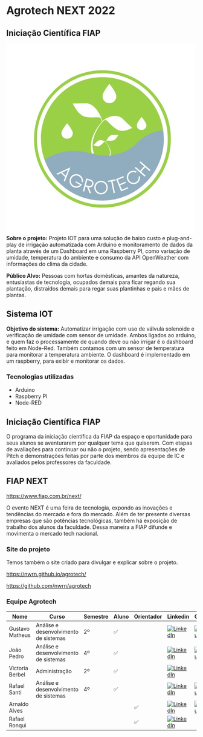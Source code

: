 # Agrotech NEXT 2022

## Iniciação Científica FIAP
![Logo Agrotech](https://github.com/nwrn/agrotech/blob/master/Agrotech_logo.jpeg?raw=true)
**Sobre o projeto:** Projeto IOT para uma solução de baixo custo e plug-and-play de irrigação automatizada com Arduino e monitoramento de dados da planta através de um Dashboard em uma Raspberry PI, como variação de umidade, temperatura do ambiente e consumo da API OpenWeather com informações do clima da cidade.

**Público Alvo:** Pessoas com hortas domésticas, amantes da natureza, entusiastas de tecnologia, ocupados demais para ficar regando sua plantação, distraídos demais para regar suas plantinhas e pais e mães de plantas.

## Sistema IOT

**Objetivo do sistema:** Automatizar irrigação com uso de válvula solenoide e verificação de umidade com sensor de umidade. Ambos ligados ao arduino, e quem faz o processamente de quando deve ou não irrigar é o dashboard feito em Node-Red. Também contamos com um sensor de temperatura para monitorar a temperatura ambiente.
O dashboard é implementado em um raspberry, para exibir e monitorar os dados.


### Tecnologias utilizadas

- Arduino
- Raspberry PI
- Node-RED


## Iniciação Científica FIAP

O programa da iniciação científica da FIAP da espaço e oportunidade para seus alunos se aventurarem por qualquer tema que quiserem. Com etapas de avaliações para continuar ou não o projeto, sendo apresentações de Pitch e demonstrações feitas por parte dos membros da equipe de IC e avaliados pelos professores da faculdade.


## FIAP NEXT

https://www.fiap.com.br/next/

O evento NEXT é uma feira de tecnologia, expondo as inovações e tendências do mercado e fora do mercado. Além de ter presente diversas empresas que são potências tecnológicas, também há exposição de trabalho dos alunos da faculdade.
Dessa maneira a FIAP difunde e movimenta o mercado tech nacional.

### Site do projeto
Temos também o site criado para divulgar e explicar sobre o projeto.

https://nwrn.github.io/agrotech/

https://github.com/nwrn/agrotech

### Equipe Agrotech


| Nome | Curso    | Semestre | Aluno   | Orientador | Linkedin | Github
| ---------------------------------------------------------------------------------------------------------------------------------------------- | --------------------------- | ----------- | -------- |  -------- |----|  :------------------------------------------------------------------------------------------------------------------------ |
| Gustavo Matheus | Análise e desenvolvimento de sistemas | 2º | ✅ |  |	[![LinkedIn](https://img.shields.io/badge/linkedin-%230077B5.svg?style=for-the-badge&logo=linkedin&logoColor=white)](https://linkedin.com/in/gmatheus) | [![GitHub](https://img.shields.io/badge/github-%23121011.svg?style=for-the-badge&logo=github&logoColor=white)](https://github.com/nwrn) | 
| João Pedro | Análise e desenvolvimento de sistemas | 4º | ✅ | | [![LinkedIn](https://img.shields.io/badge/linkedin-%230077B5.svg?style=for-the-badge&logo=linkedin&logoColor=white)](https://www.linkedin.com/in/jo%C3%A3o-pedro-otoni-de-araujo-17360b24a/) | [![GitHub](https://img.shields.io/badge/github-%23121011.svg?style=for-the-badge&logo=github&logoColor=white)](https://github.com/JP3015)|
| Victoria Berbel | Administração                                     | 2º | ✅ | |  [![LinkedIn](https://img.shields.io/badge/linkedin-%230077B5.svg?style=for-the-badge&logo=linkedin&logoColor=white)](https://www.linkedin.com/in/victoria-berbel-trevisan-7b4601203/) |  |
| Rafael Santi | Análise e desenvolvimento de sistemas | 4º | ✅ | |  [![LinkedIn](https://img.shields.io/badge/linkedin-%230077B5.svg?style=for-the-badge&logo=linkedin&logoColor=white)](https://www.linkedin.com/in/rafael-santis-ab64b2177/) | [![GitHub](https://img.shields.io/badge/github-%23121011.svg?style=for-the-badge&logo=github&logoColor=white)](https://github.com/rasantis/) |
| Arnaldo Alves |                                      |  |  | ✅ |  [![LinkedIn](https://img.shields.io/badge/linkedin-%230077B5.svg?style=for-the-badge&logo=linkedin&logoColor=white)](https://www.linkedin.com/in/arnaldoavianajr/) | [![GitHub](https://img.shields.io/badge/github-%23121011.svg?style=for-the-badge&logo=github&logoColor=white)](https://github.com/arnaldojr/) |
| Rafael Ronqui |                                      |  |  | ✅ |  [![LinkedIn](https://img.shields.io/badge/linkedin-%230077B5.svg?style=for-the-badge&logo=linkedin&logoColor=white)](https://linkedin.com/in/rafael-martins-ronqui-a6115772/) | |



